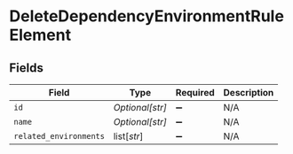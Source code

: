 # DeleteDependencyEnvironmentRuleElement


## Fields

| Field                  | Type                   | Required               | Description            |
| ---------------------- | ---------------------- | ---------------------- | ---------------------- |
| `id`                   | *Optional[str]*        | :heavy_minus_sign:     | N/A                    |
| `name`                 | *Optional[str]*        | :heavy_minus_sign:     | N/A                    |
| `related_environments` | list[*str*]            | :heavy_minus_sign:     | N/A                    |